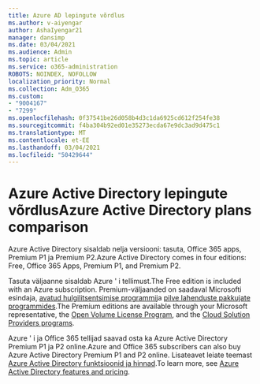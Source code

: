 ```yaml
---
title: Azure AD lepingute võrdlus
ms.author: v-aiyengar
author: AshaIyengar21
manager: dansimp
ms.date: 03/04/2021
ms.audience: Admin
ms.topic: article
ms.service: o365-administration
ROBOTS: NOINDEX, NOFOLLOW
localization_priority: Normal
ms.collection: Adm_O365
ms.custom:
- "9004167"
- "7299"
ms.openlocfilehash: 0f37541be26d058b4d3c1da6925cd612f254fe38
ms.sourcegitcommit: f4ba304b92ed01e35273ecda67e9dc3ad9d475c1
ms.translationtype: MT
ms.contentlocale: et-EE
ms.lasthandoff: 03/04/2021
ms.locfileid: "50429644"
---
```

# <a name="azure-active-directory-plans-comparison"></a><span data-ttu-id="d1816-102">Azure Active Directory lepingute võrdlus</span><span class="sxs-lookup"><span data-stu-id="d1816-102">Azure Active Directory plans comparison</span></span>

<span data-ttu-id="d1816-103">Azure Active Directory sisaldab nelja versiooni: tasuta, Office 365 apps, Premium P1 ja Premium P2.</span><span class="sxs-lookup"><span data-stu-id="d1816-103">Azure Active Directory comes in four editions: Free, Office 365 Apps, Premium P1, and Premium P2.</span></span>

<span data-ttu-id="d1816-104">Tasuta väljaanne sisaldab Azure ' i tellimust.</span><span class="sxs-lookup"><span data-stu-id="d1816-104">The Free edition is included with an Azure subscription.</span></span> <span data-ttu-id="d1816-105">Premium-väljaanded on saadaval Microsofti esindaja, [avatud hulgilitsentsimise programmi](https://go.microsoft.com/fwlink/?linkid=2110873)ja [pilve lahenduste pakkujate programmides](https://go.microsoft.com/fwlink/?LinkId=614968&clcid=0x409).</span><span class="sxs-lookup"><span data-stu-id="d1816-105">The Premium editions are available through your Microsoft representative, the [Open Volume License Program](https://go.microsoft.com/fwlink/?linkid=2110873), and the [Cloud Solution Providers programs](https://go.microsoft.com/fwlink/?LinkId=614968&clcid=0x409).</span></span>

<span data-ttu-id="d1816-106">Azure ' i ja Office 365 tellijad saavad osta ka Azure Active Directory Premium P1 ja P2 online.</span><span class="sxs-lookup"><span data-stu-id="d1816-106">Azure and Office 365 subscribers can also buy Azure Active Directory Premium P1 and P2 online.</span></span> <span data-ttu-id="d1816-107">Lisateavet leiate teemast [Azure Active Directory funktsioonid ja hinnad](https://go.microsoft.com/fwlink/?linkid=2081447).</span><span class="sxs-lookup"><span data-stu-id="d1816-107">To learn more, see [Azure Active Directory features and pricing](https://go.microsoft.com/fwlink/?linkid=2081447).</span></span>
